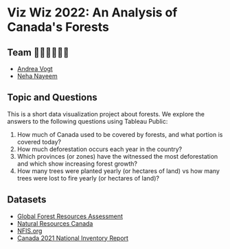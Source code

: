 # Viz Wiz 2022: An Analysis of Canada's Forests

## Team 👩🏻‍💻👩🏻‍💻

- [Andrea Vogt](https://github.com/pangeanostalgia)
- [Neha Nayeem](https://github.com/neha-nayeem)

## Topic and Questions
This is a short data visualization project about forests. We explore the answers to the following questions using Tableau Public:

1. How much of Canada used to be covered by forests, and what portion is covered today?
2. How much deforestation occurs each year in the country? 
3. Which provinces (or zones) have the witnessed the most deforestation and which show increasing forest growth? 
4. How many trees were planted yearly (or hectares of land) vs how many trees were lost to fire yearly (or hectares of land)?

## Datasets

- [Global Forest Resources Assessment](https://fra-data.fao.org/WO/fra2020/home/)
- [Natural Resources Canada](https://cfs.nrcan.gc.ca/statsprofile/)
- [NFIS.org](https://nfi.nfis.org/resources/general/summaries/t1/en/CA/html/CA_T5_FORAGE20_AREA_en.html)
- [Canada 2021 National Inventory Report](https://unfccc.int/documents/271493)

